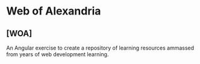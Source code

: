 # Web of Alexandria
## [WOA]

An Angular exercise to create a repository of learning resources ammassed from years of web development learning. 

